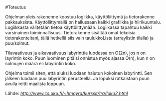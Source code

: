 <!-- font: brandon --> 
#Toteutus

Ohjelman yleis rakenenne koostuu logiikka, käyttöliittymä ja tietorakenne pakkauksista.
Käyttöliittymällä on hallussaan kaikki grafiikka ja hiirikuuntelu.
Logiikkasta välitetään tietoa käyttöiittymään. Logiikassa tapahtuu kaikki varsinainen toiminnallisuus. 
Tietorakenne sisältää omat tekoisia tietorakenteitani, tällä hetkellä siis vain taulukkoLista (arraylistin tilalla) ja puu/solmut.   

Tilavaativuus ja aikavaativuus labyrinttia luodessa on O(2n), jos n on layrintin koko.
Puun luominen pitäisi onnistua myös ajassa O(n), kun n on solmujen määrä eli labyrintin koko.   

Ohjelma toimii siten, että aluksi luodaan halutun kokoinen labyrintti. Sen jälkeen luodaan puu labyrintin perusteella. Ja lopuksi ratkaistaan puun avulla reitti maalista loppuun.

Lähde: *http://www.cs.uku.fi/~hmayra/kurssit/tra/luku2.html*
